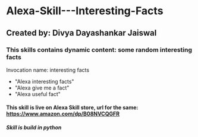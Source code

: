 # Alexa-Skill---Interesting-Facts
## Created by: Divya Dayashankar Jaiswal

### This skills contains dynamic content: some random interesting facts
Invocation name: interesting facts
<br>
* "Alexa interesting facts"
* "Alexa give me a fact"
* "Alexa useful fact"

#### This skill is live on Alexa Skill store, url for the same: https://www.amazon.com/dp/B08NVCQGFR
##### Skill is build in python
